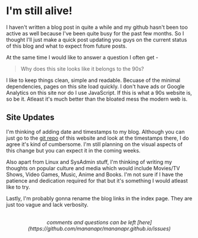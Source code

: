 # I'm still alive!

I haven't written a blog post in quite a while and my github hasn't been too active as well because I've been quite busy for the past few months.
So I thought I'll just make a quick post updating you guys on the current status of this blog and what to expect from future posts.

At the same time I would like to answer a question I often get -

<blockquote>
    Why does this site looks like it belongs to the 90s?
</blockquote>

I like to keep things clean, simple and readable. Becuase of the minimal dependencies, pages on this site load quickly.
I don't have ads or Google Analytics on this site nor do I use JavaScript. If this is what a 90s website is, so be it. Atleast it's much better than the bloated mess the modern web is.

## Site Updates

I'm thinking of adding date and timestamps to my blog. Although you can just go to the [git repo](https://github.com/mananapr/blog) of this website and look at the timestamps there,
I do agree it's kind of cumbersome. I'm still planning on the visual aspects of this change but you can expect it in the coming weeks.

Also apart from Linux and SysAdmin stuff, I'm thinking of writing my thoughts on popular culture and media which would include Movies/TV Shows, Video Games, Music, Anime and Books. I'm not sure
if I have the patience and dedication required for that but it's something I would atleast like to try.

Lastly, I'm probably gonna rename the blog links in the index page. They are just too vague and lack verbosity.

<br>
<center><i>
comments and questions can be left [here](https://github.com/mananapr/mananapr.github.io/issues)
</i></center>
